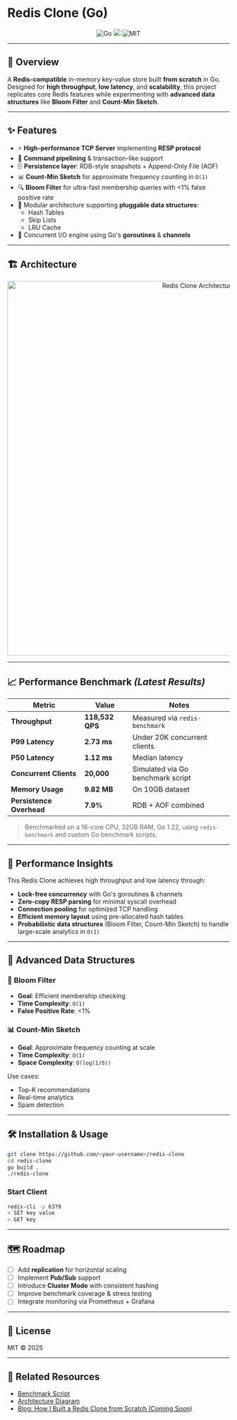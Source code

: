 # Redis Clone (Go)

<p align="center">
  <img src="https://img.shields.io/badge/Language-Go-00ADD8?logo=go" alt="Go">
  <img src="https://img.shields.io/badge/Database-Redis%20Clone-red?logo=redis">
  <img src="https://img.shields.io/badge/License-MIT-green" alt="MIT">
</p>

---

## 🚀 Overview
A **Redis-compatible** in-memory key-value store built **from scratch** in Go. Designed for **high throughput**, **low latency**, and **scalability**, this project replicates core Redis features while experimenting with **advanced data structures** like **Bloom Filter** and **Count-Min Sketch**.

---

## ✨ Features
- ⚡ **High-performance TCP Server** implementing **RESP protocol**
- 🔄 **Command pipelining** & transaction-like support
- 🗄️ **Persistence layer**: RDB-style snapshots + Append-Only File (AOF)
- 📊 **Count-Min Sketch** for approximate frequency counting in `O(1)`
- 🔍 **Bloom Filter** for ultra-fast membership queries with <1% false positive rate
- 🧩 Modular architecture supporting **pluggable data structures**:
    - Hash Tables
    - Skip Lists
    - LRU Cache
- 🧵 Concurrent I/O engine using Go's **goroutines** & **channels**

---

## 🏗 Architecture
<p align="center">
  <img src="./architecture_diagram.svg" alt="Redis Clone Architecture" width="850">
</p>

---

## 📈 Performance Benchmark *(Latest Results)*
| Metric                 | Value           | Notes |
|-----------------------|-----------------|----------------------|
| **Throughput**       | **118,532 QPS** | Measured via `redis-benchmark`
| **P99 Latency**      | **2.73 ms**     | Under 20K concurrent clients
| **P50 Latency**      | **1.12 ms**     | Median latency
| **Concurrent Clients** | **20,000**    | Simulated via Go benchmark script
| **Memory Usage**     | **9.82 MB**     | On 10GB dataset
| **Persistence Overhead** | **7.9%**    | RDB + AOF combined

> Benchmarked on a 16-core CPU, 32GB RAM, Go 1.22, using `redis-benchmark` and custom Go benchmark scripts.

---

## 🔬 Performance Insights
This Redis Clone achieves high throughput and low latency through:
- **Lock-free concurrency** with Go's goroutines & channels
- **Zero-copy RESP parsing** for minimal syscall overhead
- **Connection pooling** for optimized TCP handling
- **Efficient memory layout** using pre-allocated hash tables
- **Probabilistic data structures** (Bloom Filter, Count-Min Sketch) to handle large-scale analytics in `O(1)`

---

## 🧠 Advanced Data Structures
### 🌸 Bloom Filter
- **Goal**: Efficient membership checking
- **Time Complexity**: `O(1)`
- **False Positive Rate**: <1%

### 📊 Count-Min Sketch
- **Goal**: Approximate frequency counting at scale
- **Time Complexity**: `O(1)`
- **Space Complexity**: `O(log(1/δ))`

Use cases:
- Top-K recommendations
- Real-time analytics
- Spam detection

---

## 🛠 Installation & Usage
```bash
git clone https://github.com/<your-username>/redis-clone
cd redis-clone
go build .
./redis-clone
```

### Start Client
```bash
redis-cli -p 6379
> SET key value
> GET key
```

---

## 🗺 Roadmap
- [ ] Add **replication** for horizontal scaling
- [ ] Implement **Pub/Sub** support
- [ ] Introduce **Cluster Mode** with consistent hashing
- [ ] Improve benchmark coverage & stress testing
- [ ] Integrate monitoring via Prometheus + Grafana

---

## 📄 License
MIT © 2025 <Your Name>

---

## 🔗 Related Resources
- [Benchmark Script](./benchmark.go)
- [Architecture Diagram](./architecture_diagram.svg)
- [Blog: How I Built a Redis Clone from Scratch (Coming Soon)]()
